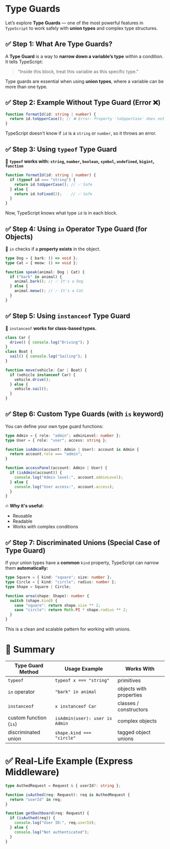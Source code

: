 # Type Guards
Let’s explore **Type Guards** — one of the most powerful features in `TypeScript` to work safely with **union types** and complex type structures.
## ✅ Step 1: What Are Type Guards?

A **Type Guard** is a way to **narrow down a variable’s type** within a condition. It tells TypeScript:

> “Inside this block, treat this variable as this specific type.”

Type guards are essential when using **union types**, where a variable can be more than one type.
## ✅ Step 2: Example Without Type Guard (Error ❌)
```ts
function formatId(id: string | number) {
  return id.toUpperCase(); // ❌ Error: Property 'toUpperCase' does not exist on type 'string | number'
}
```
TypeScript doesn't know if `id` is a `string` or `number`, so it throws an error.
## ✅ Step 3: Using `typeof` Type Guard

🔹 **`typeof` works with: `string`, `number`, `boolean`, `symbol`, `undefined`, `bigint`, `function`**
```ts
function formatId(id: string | number) {
  if (typeof id === "string") {
    return id.toUpperCase(); // ✅ Safe
  } else {
    return id.toFixed(2);    // ✅ Safe
  }
}
```
Now, TypeScript knows what type `id` is in each block.
## ✅ Step 4: Using `in` Operator Type Guard (for Objects)
🔹 `in` checks if a **property exists** in the object.
```ts
type Dog = { bark: () => void };
type Cat = { meow: () => void };

function speak(animal: Dog | Cat) {
  if ("bark" in animal) {
    animal.bark(); // ✅ It's a Dog
  } else {
    animal.meow(); // ✅ It's a Cat
  }
}
```
## ✅ Step 5: Using `instanceof` Type Guard
🔹 `instanceof` **works for class-based types.**
```ts
class Car {
  drive() { console.log("Driving"); }
}
class Boat {
  sail() { console.log("Sailing"); }
}

function move(vehicle: Car | Boat) {
  if (vehicle instanceof Car) {
    vehicle.drive();
  } else {
    vehicle.sail();
  }
}
```
## ✅ Step 6: Custom Type Guards (with `is` keyword)

You can define your own type guard functions:
```ts
type Admin = { role: "admin"; adminLevel: number };
type User = { role: "user"; access: string };

function isAdmin(account: Admin | User): account is Admin {
  return account.role === "admin";
}

function accessPanel(account: Admin | User) {
  if (isAdmin(account)) {
    console.log("Admin level:", account.adminLevel);
  } else {
    console.log("User access:", account.access);
  }
}
```
🔥 **Why it's useful:**

  * Reusable
  * Readable
  * Works with complex conditions

## ✅ Step 7: Discriminated Unions (Special Case of Type Guard)

If your union types have a **common** `kind` property, TypeScript can narrow them **automatically:**
```ts
type Square = { kind: "square"; size: number };
type Circle = { kind: "circle"; radius: number };
type Shape = Square | Circle;

function area(shape: Shape): number {
  switch (shape.kind) {
    case "square": return shape.size ** 2;
    case "circle": return Math.PI * shape.radius ** 2;
  }
}
```
This is a clean and scalable pattern for working with unions.
# 🧠 Summary
| Type Guard Method      | Usage Example                  | Works With              |
| ---------------------- | ------------------------------ | ----------------------- |
| `typeof`               | `typeof x === "string"`        | primitives              |
| `in` operator          | `"bark" in animal`             | objects with properties |
| `instanceof`           | `x instanceof Car`             | classes / constructors  |
| custom function (`is`) | `isAdmin(user): user is Admin` | complex objects         |
| discriminated union    | `shape.kind === "circle"`      | tagged object unions    |

# ✅ Real-Life Example (Express Middleware)
```ts
type AuthedRequest = Request & { userId?: string };

function isAuthed(req: Request): req is AuthedRequest {
  return "userId" in req;
}

function getDashboard(req: Request) {
  if (isAuthed(req)) {
    console.log("User ID:", req.userId);
  } else {
    console.log("Not authenticated");
  }
}
```
